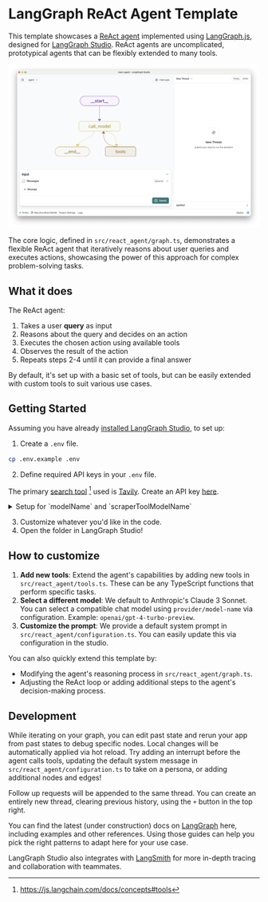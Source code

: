 # LangGraph ReAct Agent Template

<!-- TODO: Add CI badges -->
<!-- [![CI](https://github.com/langchain-ai/react-agent-js/actions/workflows/unit-tests.yml/badge.svg)](https://github.com/langchain-ai/react-agent/actions/workflows/unit-tests.yml)
[![Integration Tests](https://github.com/langchain-ai/react-agent-js/actions/workflows/integration-tests.yml/badge.svg)](https://github.com/langchain-ai/react-agent/actions/workflows/integration-tests.yml) -->

This template showcases a [ReAct agent](https://arxiv.org/abs/2210.03629) implemented using [LangGraph.js](https://github.com/langchain-ai/langgraphjs), designed for [LangGraph Studio](https://github.com/langchain-ai/langgraph-studio). ReAct agents are uncomplicated, prototypical agents that can be flexibly extended to many tools.

![Graph view in LangGraph studio UI](./static/studio_ui.png)

The core logic, defined in `src/react_agent/graph.ts`, demonstrates a flexible ReAct agent that iteratively reasons about user queries and executes actions, showcasing the power of this approach for complex problem-solving tasks.

## What it does

The ReAct agent:

1. Takes a user **query** as input
2. Reasons about the query and decides on an action
3. Executes the chosen action using available tools
4. Observes the result of the action
5. Repeats steps 2-4 until it can provide a final answer

By default, it's set up with a basic set of tools, but can be easily extended with custom tools to suit various use cases.

## Getting Started

Assuming you have already [installed LangGraph Studio](https://github.com/langchain-ai/langgraph-studio?tab=readme-ov-file#download), to set up:

1. Create a `.env` file.

```bash
cp .env.example .env
```

2. Define required API keys in your `.env` file.

The primary [search tool](./src/react_agent/tools.py) [^1] used is [Tavily](https://tavily.com/). Create an API key [here](https://app.tavily.com/sign-in).

<!--
Setup instruction auto-generated by `langgraph template lock`. DO NOT EDIT MANUALLY.
-->

<details>
<summary>Setup for `modelName` and `scraperToolModelName`</summary>
The `llm` configuration defaults are shown below:

```yaml
modelName: anthropic/claude-3-5-sonnet-20240620
scraperToolModelName: accounts/fireworks/models/firefunction-v2
```

Follow the instructions below to get set up, or pick one of the additional options.

### Anthropic Chat Models

To use Anthropic's chat models:

1. Sign up for an [Anthropic API key](https://console.anthropic.com/) if you haven't already.
2. Once you have your API key, add it to your `.env` file:

```
ANTHROPIC_API_KEY=your-api-key
```

### Fireworks Chat Models

To use Fireworks AI's chat models:

1. Sign up for a [Fireworks AI account](https://app.fireworks.ai/signup) and obtain an API key.
2. Add your Fireworks AI API key to your `.env` file:

```
FIREWORKS_API_KEY=your-api-key
```

#### OpenAI Chat Models

To use OpenAI's chat models:

1. Sign up for an [OpenAI API key](https://platform.openai.com/signup).
2. Once you have your API key, add it to your `.env` file:

```
OPENAI_API_KEY=your-api-key
```

</details>

<!--
End setup instructions
-->

3. Customize whatever you'd like in the code.
4. Open the folder in LangGraph Studio!

## How to customize

1. **Add new tools**: Extend the agent's capabilities by adding new tools in `src/react_agent/tools.ts`. These can be any TypeScript functions that perform specific tasks.
2. **Select a different model**: We default to Anthropic's Claude 3 Sonnet. You can select a compatible chat model using `provider/model-name` via configuration. Example: `openai/gpt-4-turbo-preview`.
3. **Customize the prompt**: We provide a default system prompt in `src/react_agent/configuration.ts`. You can easily update this via configuration in the studio.

You can also quickly extend this template by:

- Modifying the agent's reasoning process in `src/react_agent/graph.ts`.
- Adjusting the ReAct loop or adding additional steps to the agent's decision-making process.

## Development

While iterating on your graph, you can edit past state and rerun your app from past states to debug specific nodes. Local changes will be automatically applied via hot reload. Try adding an interrupt before the agent calls tools, updating the default system message in `src/react_agent/configuration.ts` to take on a persona, or adding additional nodes and edges!

Follow up requests will be appended to the same thread. You can create an entirely new thread, clearing previous history, using the `+` button in the top right.

You can find the latest (under construction) docs on [LangGraph](https://langchain-ai.github.io/langgraphjs/) here, including examples and other references. Using those guides can help you pick the right patterns to adapt here for your use case.

LangGraph Studio also integrates with [LangSmith](https://smith.langchain.com/) for more in-depth tracing and collaboration with teammates.

[^1]: https://js.langchain.com/docs/concepts#tools

<!--
Configuration auto-generated by `langgraph template lock`. DO NOT EDIT MANUALLY.
{
  "config_schemas": {
    "agent": {
      "type": "object",
      "properties": {
        "system_prompt": {
          "type": "string",
          "default": "You are a helpful AI assistant.\n\nSystem time: {system_time}"
        },
        "modelName": {
          "type": "string",
          "default": "anthropic/claude-3-5-sonnet-20240620",
          "environment": [
            {
              "value": "anthropic/claude-1.2",
              "variables": "ANTHROPIC_API_KEY"
            },
            {
              "value": "anthropic/claude-2.0",
              "variables": "ANTHROPIC_API_KEY"
            },
            {
              "value": "anthropic/claude-2.1",
              "variables": "ANTHROPIC_API_KEY"
            },
            {
              "value": "anthropic/claude-3-5-sonnet-20240620",
              "variables": "ANTHROPIC_API_KEY"
            },
            {
              "value": "anthropic/claude-3-haiku-20240307",
              "variables": "ANTHROPIC_API_KEY"
            },
            {
              "value": "anthropic/claude-3-opus-20240229",
              "variables": "ANTHROPIC_API_KEY"
            },
            {
              "value": "anthropic/claude-3-sonnet-20240229",
              "variables": "ANTHROPIC_API_KEY"
            },
            {
              "value": "anthropic/claude-instant-1.2",
              "variables": "ANTHROPIC_API_KEY"
            },
            {
              "value": "fireworks/gemma2-9b-it",
              "variables": "FIREWORKS_API_KEY"
            },
            {
              "value": "fireworks/llama-v3-70b-instruct",
              "variables": "FIREWORKS_API_KEY"
            },
            {
              "value": "fireworks/llama-v3-70b-instruct-hf",
              "variables": "FIREWORKS_API_KEY"
            },
            {
              "value": "fireworks/llama-v3-8b-instruct",
              "variables": "FIREWORKS_API_KEY"
            },
            {
              "value": "fireworks/llama-v3-8b-instruct-hf",
              "variables": "FIREWORKS_API_KEY"
            },
            {
              "value": "fireworks/llama-v3p1-405b-instruct",
              "variables": "FIREWORKS_API_KEY"
            },
            {
              "value": "fireworks/llama-v3p1-405b-instruct-long",
              "variables": "FIREWORKS_API_KEY"
            },
            {
              "value": "fireworks/llama-v3p1-70b-instruct",
              "variables": "FIREWORKS_API_KEY"
            },
            {
              "value": "fireworks/llama-v3p1-8b-instruct",
              "variables": "FIREWORKS_API_KEY"
            },
            {
              "value": "fireworks/mixtral-8x22b-instruct",
              "variables": "FIREWORKS_API_KEY"
            },
            {
              "value": "fireworks/mixtral-8x7b-instruct",
              "variables": "FIREWORKS_API_KEY"
            },
            {
              "value": "fireworks/mixtral-8x7b-instruct-hf",
              "variables": "FIREWORKS_API_KEY"
            },
            {
              "value": "fireworks/mythomax-l2-13b",
              "variables": "FIREWORKS_API_KEY"
            },
            {
              "value": "fireworks/phi-3-vision-128k-instruct",
              "variables": "FIREWORKS_API_KEY"
            },
            {
              "value": "fireworks/phi-3p5-vision-instruct",
              "variables": "FIREWORKS_API_KEY"
            },
            {
              "value": "fireworks/starcoder-16b",
              "variables": "FIREWORKS_API_KEY"
            },
            {
              "value": "fireworks/yi-large",
              "variables": "FIREWORKS_API_KEY"
            },
            {
              "value": "openai/gpt-3.5-turbo",
              "variables": "OPENAI_API_KEY"
            },
            {
              "value": "openai/gpt-3.5-turbo-0125",
              "variables": "OPENAI_API_KEY"
            },
            {
              "value": "openai/gpt-3.5-turbo-0301",
              "variables": "OPENAI_API_KEY"
            },
            {
              "value": "openai/gpt-3.5-turbo-0613",
              "variables": "OPENAI_API_KEY"
            },
            {
              "value": "openai/gpt-3.5-turbo-1106",
              "variables": "OPENAI_API_KEY"
            },
            {
              "value": "openai/gpt-3.5-turbo-16k",
              "variables": "OPENAI_API_KEY"
            },
            {
              "value": "openai/gpt-3.5-turbo-16k-0613",
              "variables": "OPENAI_API_KEY"
            },
            {
              "value": "openai/gpt-4",
              "variables": "OPENAI_API_KEY"
            },
            {
              "value": "openai/gpt-4-0125-preview",
              "variables": "OPENAI_API_KEY"
            },
            {
              "value": "openai/gpt-4-0314",
              "variables": "OPENAI_API_KEY"
            },
            {
              "value": "openai/gpt-4-0613",
              "variables": "OPENAI_API_KEY"
            },
            {
              "value": "openai/gpt-4-1106-preview",
              "variables": "OPENAI_API_KEY"
            },
            {
              "value": "openai/gpt-4-32k",
              "variables": "OPENAI_API_KEY"
            },
            {
              "value": "openai/gpt-4-32k-0314",
              "variables": "OPENAI_API_KEY"
            },
            {
              "value": "openai/gpt-4-32k-0613",
              "variables": "OPENAI_API_KEY"
            },
            {
              "value": "openai/gpt-4-turbo",
              "variables": "OPENAI_API_KEY"
            },
            {
              "value": "openai/gpt-4-turbo-preview",
              "variables": "OPENAI_API_KEY"
            },
            {
              "value": "openai/gpt-4-vision-preview",
              "variables": "OPENAI_API_KEY"
            },
            {
              "value": "openai/gpt-4o",
              "variables": "OPENAI_API_KEY"
            },
            {
              "value": "openai/gpt-4o-mini",
              "variables": "OPENAI_API_KEY"
            }
          ]
        },
        "scraperToolModelName": {
          "type": "string",
          "default": "accounts/fireworks/models/firefunction-v2",
          "environment": [
            {
              "value": "anthropic/claude-1.2",
              "variables": "ANTHROPIC_API_KEY"
            },
            {
              "value": "anthropic/claude-2.0",
              "variables": "ANTHROPIC_API_KEY"
            },
            {
              "value": "anthropic/claude-2.1",
              "variables": "ANTHROPIC_API_KEY"
            },
            {
              "value": "anthropic/claude-3-5-sonnet-20240620",
              "variables": "ANTHROPIC_API_KEY"
            },
            {
              "value": "anthropic/claude-3-haiku-20240307",
              "variables": "ANTHROPIC_API_KEY"
            },
            {
              "value": "anthropic/claude-3-opus-20240229",
              "variables": "ANTHROPIC_API_KEY"
            },
            {
              "value": "anthropic/claude-3-sonnet-20240229",
              "variables": "ANTHROPIC_API_KEY"
            },
            {
              "value": "anthropic/claude-instant-1.2",
              "variables": "ANTHROPIC_API_KEY"
            },
            {
              "value": "fireworks/gemma2-9b-it",
              "variables": "FIREWORKS_API_KEY"
            },
            {
              "value": "fireworks/llama-v3-70b-instruct",
              "variables": "FIREWORKS_API_KEY"
            },
            {
              "value": "fireworks/llama-v3-70b-instruct-hf",
              "variables": "FIREWORKS_API_KEY"
            },
            {
              "value": "fireworks/llama-v3-8b-instruct",
              "variables": "FIREWORKS_API_KEY"
            },
            {
              "value": "fireworks/llama-v3-8b-instruct-hf",
              "variables": "FIREWORKS_API_KEY"
            },
            {
              "value": "fireworks/llama-v3p1-405b-instruct",
              "variables": "FIREWORKS_API_KEY"
            },
            {
              "value": "fireworks/llama-v3p1-405b-instruct-long",
              "variables": "FIREWORKS_API_KEY"
            },
            {
              "value": "fireworks/llama-v3p1-70b-instruct",
              "variables": "FIREWORKS_API_KEY"
            },
            {
              "value": "fireworks/llama-v3p1-8b-instruct",
              "variables": "FIREWORKS_API_KEY"
            },
            {
              "value": "fireworks/mixtral-8x22b-instruct",
              "variables": "FIREWORKS_API_KEY"
            },
            {
              "value": "fireworks/mixtral-8x7b-instruct",
              "variables": "FIREWORKS_API_KEY"
            },
            {
              "value": "fireworks/mixtral-8x7b-instruct-hf",
              "variables": "FIREWORKS_API_KEY"
            },
            {
              "value": "fireworks/mythomax-l2-13b",
              "variables": "FIREWORKS_API_KEY"
            },
            {
              "value": "fireworks/phi-3-vision-128k-instruct",
              "variables": "FIREWORKS_API_KEY"
            },
            {
              "value": "fireworks/phi-3p5-vision-instruct",
              "variables": "FIREWORKS_API_KEY"
            },
            {
              "value": "fireworks/starcoder-16b",
              "variables": "FIREWORKS_API_KEY"
            },
            {
              "value": "fireworks/yi-large",
              "variables": "FIREWORKS_API_KEY"
            },
            {
              "value": "openai/gpt-3.5-turbo",
              "variables": "OPENAI_API_KEY"
            },
            {
              "value": "openai/gpt-3.5-turbo-0125",
              "variables": "OPENAI_API_KEY"
            },
            {
              "value": "openai/gpt-3.5-turbo-0301",
              "variables": "OPENAI_API_KEY"
            },
            {
              "value": "openai/gpt-3.5-turbo-0613",
              "variables": "OPENAI_API_KEY"
            },
            {
              "value": "openai/gpt-3.5-turbo-1106",
              "variables": "OPENAI_API_KEY"
            },
            {
              "value": "openai/gpt-3.5-turbo-16k",
              "variables": "OPENAI_API_KEY"
            },
            {
              "value": "openai/gpt-3.5-turbo-16k-0613",
              "variables": "OPENAI_API_KEY"
            },
            {
              "value": "openai/gpt-4",
              "variables": "OPENAI_API_KEY"
            },
            {
              "value": "openai/gpt-4-0125-preview",
              "variables": "OPENAI_API_KEY"
            },
            {
              "value": "openai/gpt-4-0314",
              "variables": "OPENAI_API_KEY"
            },
            {
              "value": "openai/gpt-4-0613",
              "variables": "OPENAI_API_KEY"
            },
            {
              "value": "openai/gpt-4-1106-preview",
              "variables": "OPENAI_API_KEY"
            },
            {
              "value": "openai/gpt-4-32k",
              "variables": "OPENAI_API_KEY"
            },
            {
              "value": "openai/gpt-4-32k-0314",
              "variables": "OPENAI_API_KEY"
            },
            {
              "value": "openai/gpt-4-32k-0613",
              "variables": "OPENAI_API_KEY"
            },
            {
              "value": "openai/gpt-4-turbo",
              "variables": "OPENAI_API_KEY"
            },
            {
              "value": "openai/gpt-4-turbo-preview",
              "variables": "OPENAI_API_KEY"
            },
            {
              "value": "openai/gpt-4-vision-preview",
              "variables": "OPENAI_API_KEY"
            },
            {
              "value": "openai/gpt-4o",
              "variables": "OPENAI_API_KEY"
            },
            {
              "value": "openai/gpt-4o-mini",
              "variables": "OPENAI_API_KEY"
            }
          ]
        },
        "max_search_results": {
          "type": "integer",
          "default": 10
        }
      }
    }
  }
}
-->
